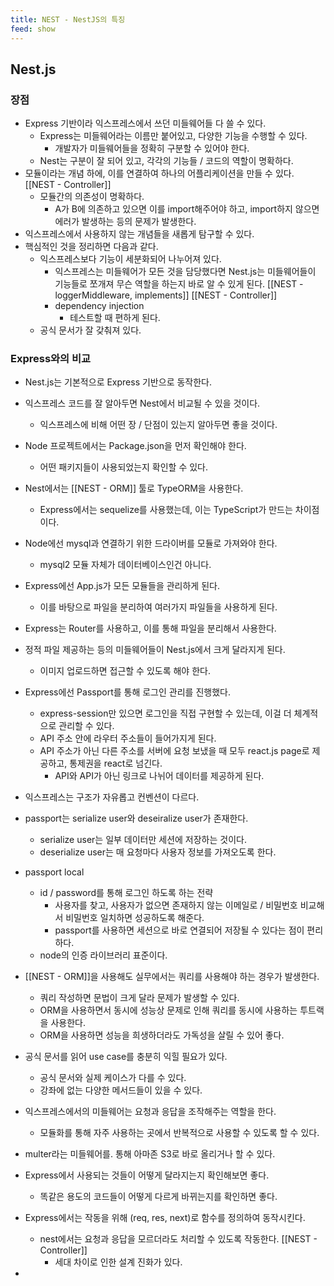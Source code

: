 ```yaml
---
title: NEST - NestJS의 특징
feed: show
---
```


## Nest.js
### 장점
- Express 기반이라 익스프레스에서 쓰던 미들웨어들 다 쓸 수 있다.
	- Express는 미들웨어라는 이름만 붙어있고, 다양한 기능을 수행할 수 있다.
		- 개발자가 미들웨어들을 정확히 구분할 수 있어야 한다.
	- Nest는 구분이 잘 되어 있고, 각각의 기능들 / 코드의 역할이 명확하다.
- 모듈이라는 개념 하에, 이를 연결하여 하나의 어플리케이션을 만들 수 있다. [[NEST - Controller]]
	- 모듈간의 의존성이 명확하다.
		- A가 B에 의존하고 있으면 이를 import해주어야 하고, import하지 않으면 에러가 발생하는 등의 문제가 발생한다.
- 익스프레스에서 사용하지 않는 개념들을 새롭게 탐구할 수 있다.
- 핵심적인 것을 정리하면 다음과 같다.
	- 익스프레스보다 기능이 세분화되어 나누어져 있다.
		- 익스프레스는 미들웨어가 모든 것을 담당했다면 Nest.js는 미들웨어들이 기능들로 쪼개져 무슨 역할을 하는지 바로 알 수 있게 된다.
		[[NEST - loggerMiddleware, implements]] [[NEST - Controller]] 
		- dependency injection
			- 테스트할 때 편하게 된다.
	- 공식 문서가 잘 갖춰져 있다.

### Express와의 비교
- Nest.js는 기본적으로 Express 기반으로 동작한다.
- 익스프레스 코드를 잘 알아두면 Nest에서 비교될 수 있을 것이다.
	- 익스프레스에 비해 어떤 장 / 단점이 있는지 알아두면 좋을 것이다.

- Node 프로젝트에서는 Package.json을 먼저 확인해야 한다.
	- 어떤 패키지들이 사용되었는지 확인할 수 있다.
- Nest에서는 [[NEST - ORM]] 툴로 TypeORM을 사용한다.
	- Express에서는 sequelize를 사용했는데, 이는 TypeScript가 만드는 차이점이다.
- Node에선 mysql과 연결하기 위한 드라이버를 모듈로 가져와야 한다.
	- mysql2 모듈 자체가 데이터베이스인건 아니다.

- Express에선 App.js가 모든 모듈들을 관리하게 된다.
	- 이를 바탕으로 파일을 분리하여 여러가지 파일들을 사용하게 된다.
- Express는 Router를 사용하고, 이를 통해 파일을 분리해서 사용한다.

- 정적 파일 제공하는 등의 미들웨어들이 Nest.js에서 크게 달라지게 된다.
	- 이미지 업로드하면 접근할 수 있도록 해야 한다.
- Express에선 Passport를 통해 로그인 관리를 진행했다.
	- express-session만 있으면 로그인을 직접 구현할 수 있는데, 이걸 더 체계적으로 관리할 수 있다.
	- API 주소 안에 라우터 주소들이 들어가지게 된다.
	- API 주소가 아닌 다른 주소를 서버에 요청 보냈을 때 모두 react.js page로 제공하고, 통제권을 react로 넘긴다.
		- API와 API가 아닌 링크로 나뉘어 데이터를 제공하게 된다.

- 익스프레스는 구조가 자유롭고 컨벤션이 다르다.
- passport는 serialize user와 deseiralize user가 존재한다.
	- serialize user는 일부 데이터만 세션에 저장하는 것이다.
	- deserialize user는 매 요청마다 사용자 정보를 가져오도록 한다.
- passport local
	- id / password를 통해 로그인 하도록 하는 전략
		- 사용자를 찾고, 사용자가 없으면 존재하지 않는 이메일로 / 비밀번호 비교해서 비밀번호 일치하면 성공하도록 해준다.
		- passport를 사용하면 세션으로 바로 연결되어 저장될 수 있다는 점이 편리하다.
	- node의 인증 라이브러리 표준이다.

- [[NEST - ORM]]을 사용해도 실무에서는 쿼리를 사용해야 하는 경우가 발생한다.
	- 쿼리 작성하면 문법이 크게 달라 문제가 발생할 수 있다.
	- ORM을 사용하면서 동시에 성능상 문제로 인해 쿼리를 동시에 사용하는 투트랙을 사용한다.
	- ORM을 사용하면 성능을 희생하더라도 가독성을 살릴 수 있어 좋다.

- 공식 문서를 읽어 use case를 충분히 익힐 필요가 있다.
	- 공식 문서와 실제 케이스가 다를 수 있다.
	- 강좌에 없는 다양한 메서드들이 있을 수 있다.

- 익스프레스에서의 미들웨어는 요청과 응답을 조작해주는 역할을 한다.
	- 모듈화를 통해 자주 사용하는 곳에서 반복적으로 사용할 수 있도록 할 수 있다.
- multer라는 미들웨어를. 통해 아마존 S3로 바로 올리거나 할 수 있다.
- Express에서 사용되는 것들이 어떻게 달라지는지 확인해보면 좋다.
	- 똑같은 용도의 코드들이 어떻게 다르게 바뀌는지를 확인하면 좋다.
	
- Express에서는 작동을 위해 (req, res, next)로 함수를 정의하여 동작시킨다.
	- nest에서는 요청과 응답을 모르더라도 처리할 수 있도록 작동한다. [[NEST - Controller]]
		- 세대 차이로 인한 설계 진화가 있다.
- 